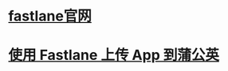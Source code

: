 # [fastlane官网](https://docs.fastlane.tools/)

# [使用 Fastlane 上传 App 到蒲公英](https://www.pgyer.com/doc/view/fastlane)
